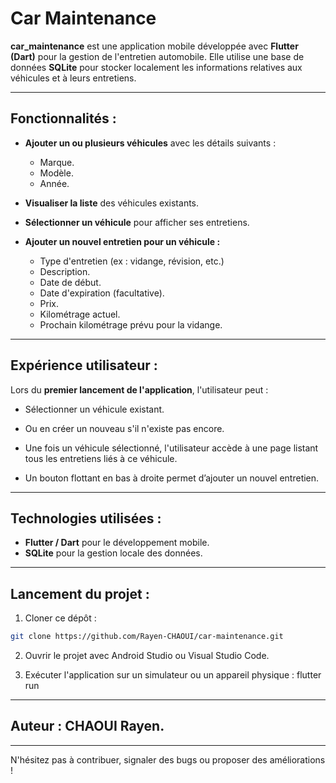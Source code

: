 # Car Maintenance

**car_maintenance** est une application mobile développée avec **Flutter (Dart)** pour la gestion de l'entretien automobile. Elle utilise une base de données **SQLite** pour stocker localement les informations relatives aux véhicules et à leurs entretiens.

---

## Fonctionnalités :

- **Ajouter un ou plusieurs véhicules** avec les détails suivants :
  - Marque.
  - Modèle.
  - Année.

- **Visualiser la liste** des véhicules existants.
- **Sélectionner un véhicule** pour afficher ses entretiens.
- **Ajouter un nouvel entretien pour un véhicule :**
  - Type d'entretien (ex : vidange, révision, etc.)
  - Description.
  - Date de début.
  - Date d'expiration (facultative).
  - Prix.
  - Kilométrage actuel.
  - Prochain kilométrage prévu pour la vidange.

---

## Expérience utilisateur :
Lors du **premier lancement de l'application**, l'utilisateur peut :
- Sélectionner un véhicule existant.
- Ou en créer un nouveau s'il n'existe pas encore.

- Une fois un véhicule sélectionné, l'utilisateur accède à une page listant tous les entretiens liés à ce véhicule.
- Un bouton flottant en bas à droite permet d’ajouter un nouvel entretien.

---

## Technologies utilisées : 
- **Flutter / Dart** pour le développement mobile.
- **SQLite** pour la gestion locale des données.

---

## Lancement du projet : 
1. Cloner ce dépôt :

```bash
git clone https://github.com/Rayen-CHAOUI/car-maintenance.git
```

2. Ouvrir le projet avec Android Studio ou Visual Studio Code.

3. Exécuter l'application sur un simulateur ou un appareil physique :
flutter run

---

## Auteur : **CHAOUI Rayen.**

---

N'hésitez pas à contribuer, signaler des bugs ou proposer des améliorations !